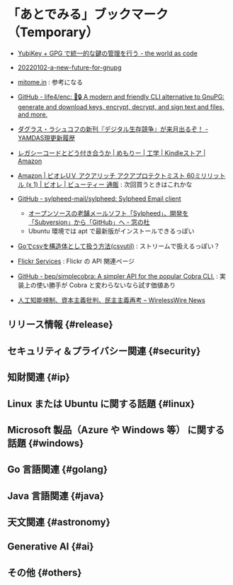 # 「あとでみる」ブックマーク（Temporary）

- [YubiKey + GPG で統一的な鍵の管理を行う - the world as code](https://chroju.dev/blog/yubikey_gpg_with_git_commit_signing_and_ssh)
- [20220102-a-new-future-for-gnupg](https://gnupg.org/blog/20220102-a-new-future-for-gnupg.html)
- [mitome.in](https://mitome.in/) : 参考になる
- [GitHub - life4/enc: 🔑🔒 A modern and friendly CLI alternative to GnuPG: generate and download keys, encrypt, decrypt, and sign text and files, and more.](https://github.com/life4/enc)

- [ダグラス・ラシュコフの新刊『デジタル生存競争』が来月出るぞ！ - YAMDAS現更新履歴](https://yamdas.hatenablog.com/entry/20230508/survival-of-the-richest)
- [レガシーコードとどう付き合うか | めもりー | 工学 | Kindleストア | Amazon](https://www.amazon.co.jp/%E3%83%AC%E3%82%AC%E3%82%B7%E3%83%BC%E3%82%B3%E3%83%BC%E3%83%89%E3%81%A8%E3%81%A9%E3%81%86%E4%BB%98%E3%81%8D%E5%90%88%E3%81%86%E3%81%8B-%E3%82%81%E3%82%82%E3%82%8A%E3%83%BC-ebook/dp/B0C5WNNLCR)
- [Amazon | ビオレUＶ アクアリッチ アクアプロテクトミスト 60ミリリットル (x 1) | ビオレ | ビューティー 通販](https://www.amazon.co.jp/%E3%83%93%E3%82%AA%E3%83%AC-26102537-%E3%82%A2%E3%82%AF%E3%82%A2%E3%83%AA%E3%83%83%E3%83%81-%E3%82%A2%E3%82%AF%E3%82%A2%E3%83%97%E3%83%AD%E3%83%86%E3%82%AF%E3%83%88%E3%83%9F%E3%82%B9%E3%83%88-60%E3%83%9F%E3%83%AA%E3%83%AA%E3%83%83%E3%83%88%E3%83%AB/dp/B0BT1X9H7B) : 次回買うときはこれかな

- [GitHub - sylpheed-mail/sylpheed: Sylpheed Email client](https://github.com/sylpheed-mail/sylpheed)
  - [オープンソースの老舗メールソフト「Sylpheed」、開発を「Subversion」から「GitHub」へ - 窓の杜](https://forest.watch.impress.co.jp/docs/news/1460526.html)
  - Ubuntu 環境では apt で最新版がインストールできるっぽい

- [Goでcsvを構造体として扱う方法(csvutil)](https://zenn.dev/axpensive/articles/f69f377f46fd89) : ストリームで扱えるっぽい？

- [Flickr Services](https://www.flickr.com/services/api/misc.urls.html) : Flickr の API 関連ページ

- [GitHub - bep/simplecobra: A simpler API for the popular Cobra CLI.](https://github.com/bep/simplecobra) : 実装上の使い勝手が Cobra と変わらないなら試す価値あり

- [人工知能規制、資本主義批判、民主主義再考 – WirelessWire News](https://wirelesswire.jp/2023/05/84727/)


## リリース情報 {#release}


## セキュリティ＆プライバシー関連 {#security}


## 知財関連 {#ip}


## Linux または Ubuntu に関する話題 {#linux}


## Microsoft 製品（Azure や Windows 等） に関する話題 {#windows}


## Go 言語関連 {#golang}


## Java  言語関連 {#java}


## 天文関連 {#astronomy}


## Generative AI {#ai}


## その他 {#others}


<!-- eof -->
